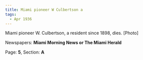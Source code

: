 ```yaml
---  
title: Miami pioneer W Culbertson a  
tags:  
  - Apr 1936  
---  
```

  
Miami pioneer W. Culbertson, a resident since 1898, dies. [Photo]  
  
Newspapers: **Miami Morning News or The Miami Herald**  
  
Page: **5**, Section: **A** 
